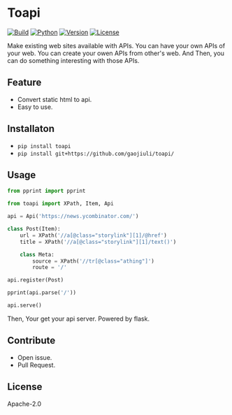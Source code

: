 # Toapi

[![Build](https://travis-ci.org/gaojiuli/toapi.svg?branch=master)](https://travis-ci.org/gaojiuli/toapi)
[![Python](https://img.shields.io/pypi/pyversions/toapi.svg)](https://pypi.python.org/pypi/toapi/)
[![Version](https://img.shields.io/pypi/v/toapi.svg)](https://pypi.python.org/pypi/toapi/)
[![License](https://img.shields.io/pypi/l/toapi.svg)](https://pypi.python.org/pypi/toapi/)

Make existing web sites available with APIs. You can have your own APIs of your web.
You can create your owen APIs from other's web. And Then, you can do something interesting with those APIs.

## Feature

- Convert static html to api.
- Easy to use.

## Installaton

- `pip install toapi`
- `pip install git+https://github.com/gaojiuli/toapi/`

## Usage

```python
from pprint import pprint

from toapi import XPath, Item, Api

api = Api('https://news.ycombinator.com/')

class Post(Item):
    url = XPath('//a[@class="storylink"][1]/@href')
    title = XPath('//a[@class="storylink"][1]/text()')

    class Meta:
        source = XPath('//tr[@class="athing"]')
        route = '/'

api.register(Post)

pprint(api.parse('/'))

api.serve()
```

Then, Your get your api server. Powered by flask.

## Contribute

- Open issue.
- Pull Request.

## License

Apache-2.0